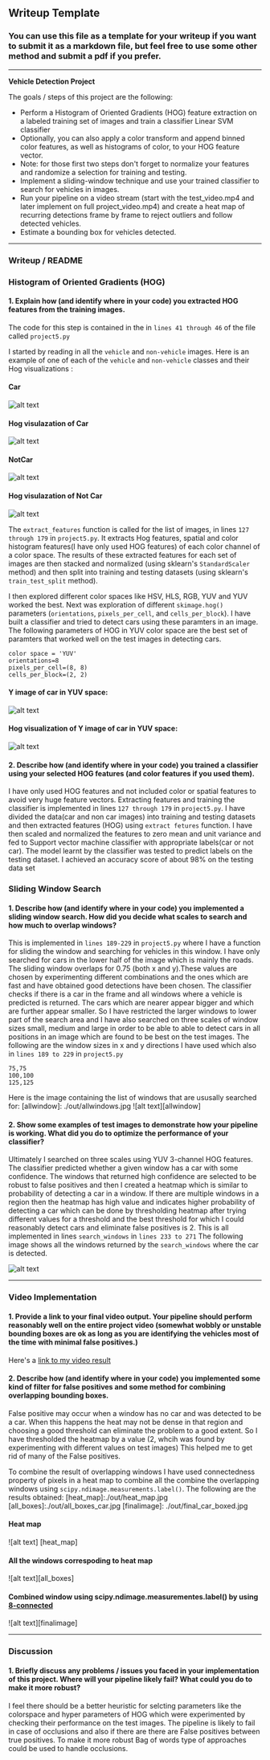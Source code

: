 
## Writeup Template
### You can use this file as a template for your writeup if you want to submit it as a markdown file, but feel free to use some other method and submit a pdf if you prefer.

---

**Vehicle Detection Project**

The goals / steps of this project are the following:

* Perform a Histogram of Oriented Gradients (HOG) feature extraction on a labeled training set of images and train a classifier Linear SVM classifier
* Optionally, you can also apply a color transform and append binned color features, as well as histograms of color, to your HOG feature vector. 
* Note: for those first two steps don't forget to normalize your features and randomize a selection for training and testing.
* Implement a sliding-window technique and use your trained classifier to search for vehicles in images.
* Run your pipeline on a video stream (start with the test_video.mp4 and later implement on full project_video.mp4) and create a heat map of recurring detections frame by frame to reject outliers and follow detected vehicles.
* Estimate a bounding box for vehicles detected.

[//]: # (Image References)
[car]: ./out/car.jpg
[notcar]: ./out/notcar.jpg
[car_hog]: ./out/77.png
[notcar_hog]: ./out/76.png
[c]: ./out/car_hogy.jpg


[image4]: ./out/examples/sliding_window.jpg
[image5]: ./out/examples/bboxes_and_heat.pngotcar
[image6]: ./out/examples/labels_map.png
[image7]: ./out/examples/output_bboxes.png
[video1]: ./out/project_video.mp4


---
### Writeup / README


### Histogram of Oriented Gradients (HOG)

#### 1. Explain how (and identify where in your code) you extracted HOG features from the training images.

The code for this step is contained in the in `lines 41 through 46` of the file called `project5.py`  

I started by reading in all the `vehicle` and `non-vehicle` images.  Here is an example of one of each of the `vehicle` and `non-vehicle` classes and their Hog visualizations :

#### Car
![alt text][car]
#### Hog visulazation of Car 
![alt text][car_hog]
#### NotCar
![alt text][notcar]
#### Hog visulazation of Not Car 
![alt text][notcar_hog]


The `extract_features` function is called for the list of images, in lines `127 through 179` in `project5.py`. It extracts Hog features, spatial and color histogram features(I have only used HOG features) of each color channel of a color space. The results of these extracted features for each set of images are then stacked and normalized (using sklearn's `StandardScaler` method) and then split into training and testing datasets (using sklearn's `train_test_split` method).

I then explored different color spaces like HSV, HLS, RGB, YUV and YUV worked the best. Next was exploration of  different `skimage.hog()` parameters (`orientations`, `pixels_per_cell`, and `cells_per_block`). I have built a classifier and tried to detect cars using these paramters in an image. The following parameters of HOG in YUV color space are the best set of paramters that worked well on the test images in detecting cars.

```
color space = 'YUV'
orientations=8
pixels_per_cell=(8, 8)
cells_per_block=(2, 2)
```

#### Y image of car in YUV space:
[cary]:./out/cary.jpg
[hogy]:./out/hogy.jpg
![alt text][cary]

#### Hog visualization of Y image of car in YUV space:
![alt text][hogy]


#### 2. Describe how (and identify where in your code) you trained a classifier using your selected HOG features (and color features if you used them).

I have only used HOG features and not included color or spatial features to avoid very huge feature vectors. Extracting features and training the classifier is implemented in lines `127 through 179` in `project5.py`. I have divided the data(car and non car images) into training and testing datasets and then extracted features (HOG) using `extract fetures` function. I have then scaled and normalized the features to zero mean and unit variance and fed to Support vector machine classifier with appropriate labels(car or not car). The model learnt by the classifier was tested to predict labels on the testing dataset. I achieved an accuracy score of about 98% on the testing data set

### Sliding Window Search

#### 1. Describe how (and identify where in your code) you implemented a sliding window search.  How did you decide what scales to search and how much to overlap windows?

This is implemented in `lines 189-229` in `project5.py` where I have a function for sliding the window and searching for vehicles in this window. I have only searched for cars in the lower half of the image which is mainly the roads. The sliding window overlaps for 0.75 (both x and y).These values are chosen by experimenting different combinations and the ones which are fast and have obtained good detections have been chosen. The classifier checks if there is a car in the frame and all windows where a vehicle is predicted is returned. The cars which are nearer appear bigger and which are further appear smaller. So I have restricted the larger windows to lower part of the search area and I have also searched on three scales of window sizes small, medium and large in order to be able to able to detect cars in all positions in an image which are found to be best on the test images. The following are the window sizes in x and y directions I have used which also in `lines 189 to 229` in `project5.py`

```
75,75 
100,100
125,125
```
Here is the image containing the list of windows that are ususally searched for:
[allwindow]: ./out/allwindows.jpg
![alt text][allwindow]





#### 2. Show some examples of test images to demonstrate how your pipeline is working.  What did you do to optimize the performance of your classifier?

Ultimately I searched on three scales using YUV 3-channel HOG features. The classifier predicted whether a given window has a car with some confidence. The windows that returned high confidence are selected to be robust to false positives and then I created a heatmap which is similar to probability of detecting a car in a window. If there are multiple windows in a region then the heatmap has high value and indicates higher probability of detecting a car which can be done by thresholding heatmap after trying different values for a threshold and the best threshold for which I could reasonably detect cars and eliminate false positives is 2. This is all implemented in lines `search_windows` in `lines 233 to 271`
The following image shows all the windows returned by the `search_windows` where the car is detected.

[allboxes]: ./out/all_boxes_car.jpg
![alt text][allboxes]


---

### Video Implementation

#### 1. Provide a link to your final video output.  Your pipeline should perform reasonably well on the entire project video (somewhat wobbly or unstable bounding boxes are ok as long as you are identifying the vehicles most of the time with minimal false positives.)
Here's a [link to my video result](./result.mp4)


#### 2. Describe how (and identify where in your code) you implemented some kind of filter for false positives and some method for combining overlapping bounding boxes.
False positive may occur when a window has no car and was detected to be a car. When this happens the heat may not be dense in that region and choosing a good threshold can eliminate the problem to a good extent. So I have thresholded the heatmap by a value (2, whcih was found by experimenting with different values on test images) This helped me to get rid of many of the False positives.
 
To combine the result of overlapping windows I have used connectedness property of pixels in a heat map to combine all the combine the overlapping windows using `scipy.ndimage.measurements.label()`. The following are the results obtained:
[heat_map]:./out/heat_map.jpg
[all_boxes]:./out/all_boxes_car.jpg
[finalimage]: ./out/final_car_boxed.jpg
#### Heat map
![alt text] [heat_map]
#### All the windows correspoding to heat map
![alt text][all_boxes]
#### Combined window using scipy.ndimage.measurementes.label() by using [8-connected](https://en.wikipedia.org/wiki/Pixel_connectivity#8-connected)
![alt text][finalimage]

---

### Discussion

#### 1. Briefly discuss any problems / issues you faced in your implementation of this project.  Where will your pipeline likely fail?  What could you do to make it more robust?

I feel there should be a better heuristic for selcting parameters like the colorspace and hyper parameters of HOG  which were experimented by checking their performance on the test images. The pipeline is likely to fail in case of occlusions and also if there are there are False positives between true positives. To make it more robust Bag of words type of approaches could be used to handle occlusions.

